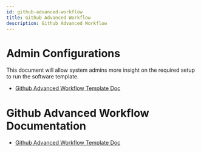 ```yaml
---
id: github-advanced-workflow
title: Github Advanced Workflow
description: Github Advanced Workflow
---
```


# Admin Configurations

This document will allow system admins more insight on the required setup to run the software template. 

- [Github Advanced Workflow Template Doc](GithubAdminInfoDoc.md)

# Github Advanced Workflow Documentation

- [Github Advanced Workflow Template Doc](GithubAdvancedDoc.md)

